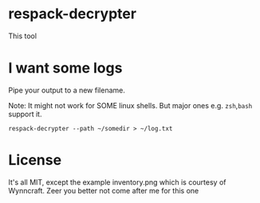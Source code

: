 # respack-decrypter

This tool 

# I want some logs

Pipe your output to a new filename. 

Note: It might not work for SOME linux shells. But major ones e.g. `zsh`,`bash` support it.

`respack-decrypter --path ~/somedir > ~/log.txt`

# License

It's all MIT, except the example inventory.png which is courtesy of Wynncraft. Zeer you better not come after me for this one
